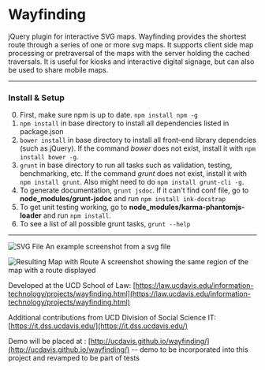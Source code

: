 Wayfinding
==========

jQuery plugin for interactive SVG maps. Wayfinding provides the shortest route through a series of one or more svg maps. It supports client side map processing or pretraversal of the maps with the server holding the cached traversals. It is useful for kiosks and interactive digital signage, but can also be used to share mobile maps.

---
### Install & Setup
0. First, make sure npm is up to date. `npm install npm -g`
1. `npm install` in base directory to install all dependencies listed in
package.json
2. `bower install` in base directory to install all front-end library dependcies
(such as jQuery). If the command *bower* does not exist, install it with `npm
install bower -g`.
3. `grunt` in base directory to run all tasks such as validation, testing,
benchmarking, etc. If the command *grunt* does not exist, install it with `npm
install grunt`. Also might need to do `npm install grunt-cli -g`.
4. To generate documentation, `grunt jsdoc`. If it can't find conf file, go
to **node\_modules/grunt-jsdoc** and run `npm install ink-docstrap`
5. To get unit testing working, go to
**node\_modules/karma-phantomjs-loader** and run `npm install`. 
6. To see a list of all possible grunt tasks, `grunt --help`

---

![SVG File](http://i.imgur.com/Em7Lb5Z.jpg)
An example screenshot from a svg file

![Resulting Map with Route](http://i.imgur.com/EcwTNr4.jpg)
A screenshot showing the same region of the map with a route displayed

Developed at the UCD School of Law: [https://law.ucdavis.edu/information-technology/projects/wayfinding.html](https://law.ucdavis.edu/information-technology/projects/wayfinding.html)

Additional contributions from UCD Division of Social Science IT: [https://it.dss.ucdavis.edu/](https://it.dss.ucdavis.edu/)

Demo will be placed at : [http://ucdavis.github.io/wayfinding/](http://ucdavis.github.io/wayfinding/) -- demo to be incorporated into this project and revamped to be part of tests

